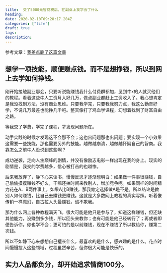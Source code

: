 ```yaml
---
title:  交了5000元智商税后，在副业上我学会了什么
heading: 
date: 2020-02-10T09:28:17.204Z
categories: ["life"]
draft: true
tags: 
description: 
---
```



参考文章：[我差点删了这篇文章](https://mp.weixin.qq.com/s/OzDgCLe9oRxqRNHbl2khDA)


## 想学一项技能，顺便赚点钱。而不是想挣钱，所以到网上去学如何挣钱。

刚开始接触副业那会，只要听说能赚钱我什么付费群都加，见到牛x的人就买他们的教程。看着这些牛人工资月入好几万，做点副业都赶上工资收入了。我心想肯定是我没找到方法，没有商业思维。只要我学完，只要我我努力点，我这么勤奋好学，不说几万最差也能挣几千吧。整天像打了鸡血学课程，幻想着找到了财富自由之路。

等我交了学费，学完了课程，才发现问题所在。

动手实践的时候才发现这不会那不会；这也出问题那也出问题；要实现一个小效果这需要一些技能，那也需要另外的技能。越做越崩溃，越做越怀疑自己的智商。我靠怎么之前牛人没说到这些啊？

成功逆袭，走向人生巅峰的剧情，并没有像励志电影一样出现在我的身上。现实的剧情是，我交的学费越多，信心被打击的也越惨。

后来我放弃了，静下心来读书，慢慢反思才逐渐想明白：如果做一件事很赚钱，自己偷偷摸摸赚钱不好么，干嘛还抽时间来教别人，增加竞争呢。如果同样的时间精力花在A、B两件事上，如果A比B赚钱，那我肯定选择做A是不是。所以结论是教别人如何赚钱，比自己去赚钱更赚钱。这就是大多数网上教程的真实写照。听着像传销一样魔幻，自古拉人头最赚钱，诚不欺我。

那为什么网上各种教程满天飞，很大可能是他只是参与了，知道这样赚钱，但还缺其他能力，没赚到多少钱，所以回头来教你；也有可能是他已经转行了；再或者即便告诉你，你也学不会；更可怕的是以前赚钱，现在不赚钱了所以教给你，赚第二次钱。  

所以不如静下心来想想自己擅长什么，最喜欢的是什么，感兴趣的是什么。花点时间慢慢投入这些领域，过程虽然辛苦，但你很大可能是快乐的。


## 实力人品都负分，却开始追求情商100分。


